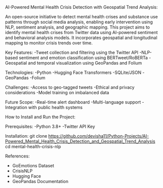 AI-Powered Mental Health Crisis Detection with Geospatial Trend Analysis:

An open-source initiative to detect mental health crises and substance use patterns through social media analysis, enabling early intervention using NLP, sentiment analysis, and geographic mapping.
This project aims to identify mental health crises from Twitter data using AI-powered sentiment and behavioral analysis models. It incorporates geospatial and longitudinal mapping to monitor crisis trends over time.

Key Features:
-Tweet collection and filtering using the Twitter API
-NLP-based sentiment and emotion classification using BERTweet/RoBERTa
-Geospatial and temporal visualization using GeoPandas and Folium

Technologies:
-Python
-Hugging Face Transformers
-SQLite/JSON
-GeoPandas
-Folium

Challenges:
-Access to geo-tagged tweets
-Ethical and privacy considerations
-Model training on imbalanced data

Future Scope:
-Real-time alert dashboard
-Multi-language support
-Integration with public health systems


How to Install and Run the Project:

Prerequisites: 
-Python 3.8+
-Twitter API Key

Installation:
git clone https://github.com/devisha11/Python-Projects/AI-Powered_Mental_Health_Crisis_Detection_and_Geospatial_Trend_Analysis
cd mental-health-crisis-nlp  

References:
- GoEmotions Dataset
- CrisisNLP
- Hugging Face
- GeoPandas Documentation

